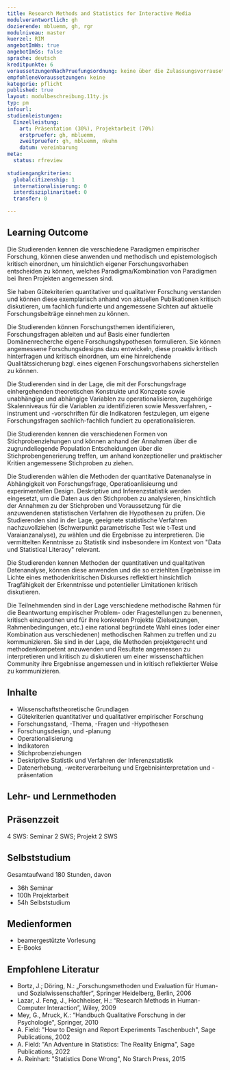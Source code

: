 ```yaml
---
title: Research Methods and Statistics for Interactive Media
modulverantwortlich: gh
dozierende: mbluemm, gh, rgr
modulniveau: master
kuerzel: RIM
angebotImWs: true
angebotImSs: false
sprache: deutsch
kreditpunkte: 6
voraussetzungenNachPruefungsordnung: keine über die Zulassungsvorrausetzungen zum Studium hinausgehenden
empfohleneVoraussetzungen: keine
kategorie: pflicht
published: true
layout: modulbeschreibung.11ty.js
typ: pm
infourl: 
studienleistungen:
  Einzelleistung:
    art: Präsentation (30%), Projektarbeit (70%)
    erstpruefer: gh, mbluemm,
    zweitpruefer: gh, mbluemm, nkuhn
    datum: vereinbarung
meta:
  status: rfreview   
  
studiengangkriterien:
  globalcitizenship: 1
  internationalisierung: 0
  interdisziplinaritaet: 0
  transfer: 0

---
```


## Learning Outcome

Die Studierenden kennen die verschiedene Paradigmen empirischer Forschung, können diese anwenden und methodisch und epistemologisch kritisch einordnen, um hinsichtlich eigener Forschungsvorhaben entscheiden zu können, welches Paradigma/Kombination von Paradigmen bei Ihren Projekten angemessen sind.

Sie haben Gütekriterien quantitativer und qualitativer Forschung verstanden und können diese exemplarisch anhand von aktuellen Publikationen kritisch diskutieren, um fachlich fundierte und angemessene Sichten auf aktuelle Forschungsbeiträge einnehmen zu können.

Die Studierenden können Forschungsthemen identifizieren, Forschungsfragen ableiten und auf Basis einer fundierten Domänenrecherche eigene Forschungshypothesen formulieren. Sie können angemessene Forschungsdesigns dazu entwickeln, diese proaktiv kritisch hinterfragen und kritisch einordnen, um eine hinreichende Qualitätssicherung bzgl. eines eigenen Forschungsvorhabens sicherstellen zu können.

Die Studierenden sind in der Lage, die mit der Forschungsfrage einhergehenden theoretischen Konstrukte und Konzepte sowie unabhängige und abhängige Variablen zu operationalisieren, zugehörige Skalenniveaus für die Variablen zu identifizieren sowie Messverfahren, -instrument und -vorschriften für die Indikatoren festzulegen, um eigene Forschungsfragen sachlich-fachlich fundiert zu operationalisieren.

Die Studierenden kennen die verschiedenen Formen von Stichprobenziehungen und können anhand der Annahmen über die zugrundeliegende Population Entscheidungen über die Stichprobengenerierung treffen, um anhand konzeptioneller und praktischer Kritien angemessene Stichproben zu ziehen.

Die Studierenden wählen die Methoden der quantitative Datenanalyse in Abhängigkeit von Forschungsfrage, Operatioanlisieurng und experimentellen Design. Deskriptive und Inferenzstatistik werden eingesetzt, um die Daten aus den Stichproben zu analysieren, hinsichtlich der Annahmen zu der Stichproben und Voraussetzung für die anzuwendenen statistischen Verfahren die Hypothesen zu prüfen. Die Studierenden sind in der Lage, geeignete statistische Verfahren nachzuvollziehen (Schwerpunkt parametrische Test wie t-Test und Varaianzanalyse), zu wählen und die Ergebnisse zu interpretieren. Die vermittelten Kenntnisse zu Statistik sind insbesondere im Kontext von "Data und Statistical Literacy" relevant.

Die Studierenden kennen Methoden der quantitativen und qualitativen Datenanalyse, können diese anwenden und die so erziehlten Ergebnisse im Lichte eines methodenkritischen Diskurses reflektiert hinsichtlich Tragfähigkeit der Erkenntnisse und potentieller Limitationen kritisch diskutieren.

Die Teilnehmenden sind in der Lage verschiedene methodische Rahmen für die Beantwortung empirischer Problem- oder Fragestellungen zu benennen, kritisch einzuordnen und für ihre konkreten Projekte (Zielsetzungen, Rahmenbedingungen, etc.) eine rational begründete Wahl eines (oder einer Kombination aus verschiedenen) methodischen Rahmen zu treffen und zu kommunizieren. Sie sind in der Lage, die Methoden projektgerecht und methodenkompetent anzuwenden und Resultate angemessen zu interpretieren und kritisch zu diskutieren um einer wissenschaftlichen Community ihre Ergebnisse angemessen und in kritisch reflektierter Weise zu kommunizieren.

## Inhalte

- Wissenschaftstheoretische Grundlagen
- Gütekriterien quantitativer und qualitativer empirischer Forschung
- Forschungsstand, -Thema, -Fragen und -Hypothesen
- Forschungsdesign, und -planung
- Operationalisierung
- Indikatoren
- Stichprobenziehungen
- Deskriptive Statistik und Verfahren der Inferenzstatistik
- Datenerhebung, -weiterverarbeitung und Ergebnisinterpretation und -präsentation

## Lehr- und Lernmethoden

## Präsenzzeit
4 SWS: Seminar 2 SWS; Projekt 2 SWS

## Selbststudium
Gesamtaufwand 180 Stunden, davon 

- 36h Seminar 
- 100h Projektarbeit 
- 54h Selbststudium

## Medienformen
- beamergestützte Vorlesung
- E-Books

## Empfohlene Literatur
- Bortz, J.; Döring, N.: „Forschungsmethoden und Evaluation für Human- und Sozialwissenschaftler“, Springer Heidelberg, Berlin, 2006
- Lazar, J. Feng, J., Hochheiser, H.: “Research Methods in Human-Computer Interaction”, Wiley, 2009
- Mey, G., Mruck, K.: “Handbuch Qualitative Forschung in der Psychologie", Springer, 2010
- A. Field: "How to Design and Report Experiments Taschenbuch", Sage Publications, 2002
- A. Field: "An Adventure in Statistics: The Reality Enigma", Sage Publications, 2022
- A. Reinhart: "Statistics Done Wrong", No Starch Press, 2015

